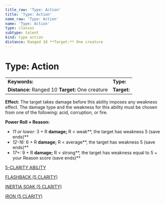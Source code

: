 ```yaml
---
title_raw: 'Type: Action'
title: 'Type: Action'
name_raw: 'Type: Action'
name: 'Type: Action'
type: classes
subtype: talent
kind: type action
distance: Ranged 10 **Target:** One creature
---
```


# Type: Action

|                                                  |             |
| :----------------------------------------------- | :---------- |
| **Keywords:**                                    | **Type:**   |
| **Distance:** Ranged 10 **Target:** One creature | **Target:** |

**Effect:** The target takes damage before this ability imposes any weakness effect. The damage type and the weakness for this ability must be chosen from one of the following: acid, corruption, or fire.

**Power Roll + Reason:**

- *11 or lower:* 3 + R **damage;** R \< weak\*\*, the target has weakness 5 (save ends)\*\*
- *12-16:* 6 + R **damage;** R \< average\*\*, the target has weakness 5 (save ends)\*\*
- *17+:* 9 + R **damage;** R \< strong\*\*, the target has weakness equal to 5 + your Reason score (save ends)\*\*

[5-CLARITY ABILITY](./5-Clarity%20Ability.md)

[FLASHBACK (5 CLARITY)](./Flashback.md)

[INERTIA SOAK (5 CLARITY)](./Inertia%20Soak.md)

[IRON (5 CLARITY)](./Iron.md)
